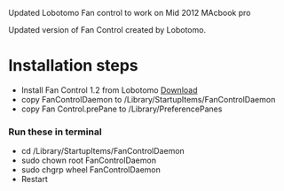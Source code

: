 Updated Lobotomo Fan control to work on Mid 2012 MAcbook pro

Updated version of Fan Control created by Lobotomo.

# Installation steps #
* Install Fan Control 1.2 from Lobotomo [Download](http://www.lobotomo.com/products/FanControl/index.html)
* copy FanControlDaemon to /Library/StartupItems/FanControlDaemon
* copy Fan Control.prePane to /Library/PreferencePanes

### Run these in terminal ###
* cd /Library/StartupItems/FanControlDaemon
* sudo chown root FanControlDaemon
* sudo chgrp wheel FanControlDaemon
* Restart 

